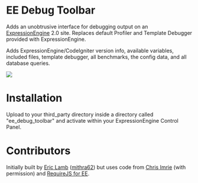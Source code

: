 EE Debug Toolbar
====================
Adds an unobtrusive interface for debugging output on an [ExpressionEngine](http://expressionengine.com "ExpressionEngine") 2.0 site. Replaces default Profiler and Template Debugger provided with ExpressionEngine.

Adds ExpressionEngine/CodeIgniter version info, available variables, included files, template debugger, all benchmarks, the config data, and all database queries.

![](http://mithra62.com/images/ee_debug_toolbar_default.png)

Installation
====================

Upload to your third\_party directory inside a directory called "ee\_debug\_toolbar" and activate within your ExpressionEngine Control Panel.

Contributors
====================
Initially built by [Eric Lamb](http://blog.ericlamb.net/ "Eric Lamb") ([mithra62](http://mithra62.com/index "mithra62")) but uses code from [Chris Imrie](https://github.com/ckimrie/ "Chris Imrie") (with permission) and [RequireJS for EE](https://github.com/ckimrie/RequireJS-for-EE "RequireJS for EE").